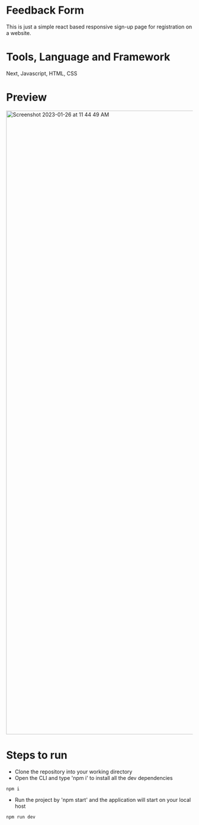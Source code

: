 # Feedback Form
This is just a simple react based responsive sign-up page for registration on a website.

# Tools, Language and Framework
Next, Javascript, HTML, CSS

# Preview

<img width="1684" alt="Screenshot 2023-01-26 at 11 44 49 AM" src="https://user-images.githubusercontent.com/70642284/214770262-22708748-c40f-43fc-9229-67d96e0ece39.png">



# Steps to run
* Clone the repository into your working directory
* Open the CLI and type 'npm i' to install all the dev dependencies
```
npm i
```
* Run the project by 'npm start' and the application will start on your local host
```
npm run dev
```
